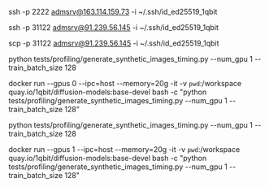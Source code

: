 ssh -p 2222 admsrv@163.114.159.73 -i ~/.ssh/id_ed25519_1qbit

ssh -p 31122 admsrv@91.239.56.145 -i ~/.ssh/id_ed25519_1qbit

scp -p 31122 admsrv@91.239.56.145 -i ~/.ssh/id_ed25519_1qbit 


python tests/profiling/generate_synthetic_images_timing.py --num_gpu 1 --train_batch_size 128


docker run --gpus 0 --ipc=host --memory=20g -it -v `pwd`:/workspace quay.io/1qbit/diffusion-models:base-devel bash -c "python tests/profiling/generate_synthetic_images_timing.py --num_gpu 1 --train_batch_size 128"


python tests/profiling/generate_synthetic_images_timing.py --num_gpu 1 --train_batch_size 128

docker run --gpus 1 --ipc=host --memory=20g -it -v `pwd`:/workspace quay.io/1qbit/diffusion-models:base-devel bash -c "python tests/profiling/generate_synthetic_images_timing.py --num_gpu 1 --train_batch_size 128"


